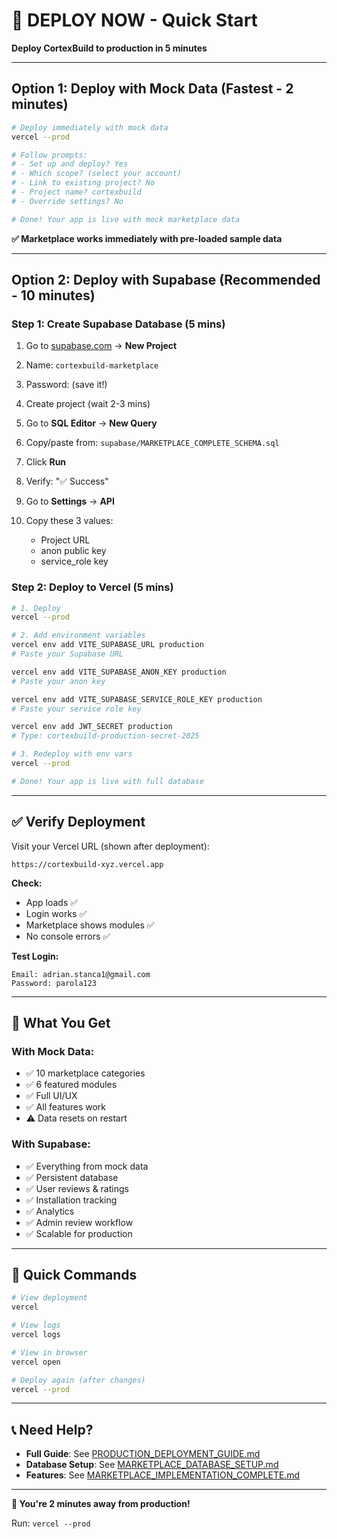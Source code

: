 # 🚀 DEPLOY NOW - Quick Start

**Deploy CortexBuild to production in 5 minutes**

---

## Option 1: Deploy with Mock Data (Fastest - 2 minutes)

```bash
# Deploy immediately with mock data
vercel --prod

# Follow prompts:
# - Set up and deploy? Yes
# - Which scope? (select your account)
# - Link to existing project? No
# - Project name? cortexbuild
# - Override settings? No

# Done! Your app is live with mock marketplace data
```

**✅ Marketplace works immediately with pre-loaded sample data**

---

## Option 2: Deploy with Supabase (Recommended - 10 minutes)

### Step 1: Create Supabase Database (5 mins)

1. Go to [supabase.com](https://supabase.com) → **New Project**
2. Name: `cortexbuild-marketplace`
3. Password: (save it!)
4. Create project (wait 2-3 mins)

5. Go to **SQL Editor** → **New Query**
6. Copy/paste from: `supabase/MARKETPLACE_COMPLETE_SCHEMA.sql`
7. Click **Run**
8. Verify: "✅ Success"

9. Go to **Settings** → **API**
10. Copy these 3 values:
    - Project URL
    - anon public key
    - service_role key

### Step 2: Deploy to Vercel (5 mins)

```bash
# 1. Deploy
vercel --prod

# 2. Add environment variables
vercel env add VITE_SUPABASE_URL production
# Paste your Supabase URL

vercel env add VITE_SUPABASE_ANON_KEY production
# Paste your anon key

vercel env add VITE_SUPABASE_SERVICE_ROLE_KEY production
# Paste your service role key

vercel env add JWT_SECRET production
# Type: cortexbuild-production-secret-2025

# 3. Redeploy with env vars
vercel --prod

# Done! Your app is live with full database
```

---

## ✅ Verify Deployment

Visit your Vercel URL (shown after deployment):
```
https://cortexbuild-xyz.vercel.app
```

**Check:**
- App loads ✅
- Login works ✅
- Marketplace shows modules ✅
- No console errors ✅

**Test Login:**
```
Email: adrian.stanca1@gmail.com
Password: parola123
```

---

## 🎯 What You Get

### With Mock Data:
- ✅ 10 marketplace categories
- ✅ 6 featured modules
- ✅ Full UI/UX
- ✅ All features work
- ⚠️ Data resets on restart

### With Supabase:
- ✅ Everything from mock data
- ✅ Persistent database
- ✅ User reviews & ratings
- ✅ Installation tracking
- ✅ Analytics
- ✅ Admin review workflow
- ✅ Scalable for production

---

## 🔧 Quick Commands

```bash
# View deployment
vercel

# View logs
vercel logs

# View in browser
vercel open

# Deploy again (after changes)
vercel --prod
```

---

## 📞 Need Help?

- **Full Guide**: See [PRODUCTION_DEPLOYMENT_GUIDE.md](PRODUCTION_DEPLOYMENT_GUIDE.md)
- **Database Setup**: See [MARKETPLACE_DATABASE_SETUP.md](MARKETPLACE_DATABASE_SETUP.md)
- **Features**: See [MARKETPLACE_IMPLEMENTATION_COMPLETE.md](MARKETPLACE_IMPLEMENTATION_COMPLETE.md)

---

**🚀 You're 2 minutes away from production!**

Run: `vercel --prod`
